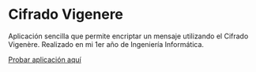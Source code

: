 # Cifrado Vigenere
Aplicación sencilla que permite encriptar un mensaje utilizando el Cifrado Vigenère.
Realizado en mi 1er año de Ingeniería Informática.

[Probar aplicación aquí](https://lyoshi02.github.io/cifrado-vigenere/)
